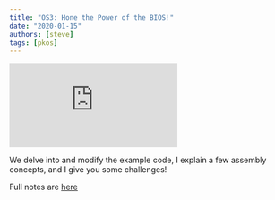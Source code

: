 ```yaml
---
title: "OS3: Hone the Power of the BIOS!"
date: "2020-01-15"
authors: [steve]
tags: [pkos]
---
```


<iframe className="youtube-video-player" src="https://www.youtube.com/embed/W3DdyiO3Fy8" title="YouTube video player" frameBorder="0" allow="accelerometer; autoplay; clipboard-write; encrypted-media; gyroscope; picture-in-picture" allowFullScreen></iframe>

We delve into and modify the example code, I explain a few assembly concepts, and I give you some challenges!

Full notes are [here](/docs/pkos/os3)